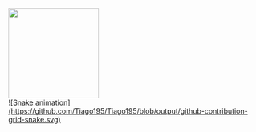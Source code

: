 <div>
  <a href="https://github.com/Tiago195">
  <img height="180em" src="https://github-readme-stats.vercel.app/api?username=Tiago195&show_icons=true&theme=dracula&include_all_commits=true&count_private=true"/>
</div>
![Snake animation](https://github.com/Tiago195/Tiago195/blob/output/github-contribution-grid-snake.svg)
